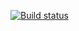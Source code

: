 [![Build status](https://ci.appveyor.com/api/projects/status/qk2gdy435np8w5rd?svg=true)](https://ci.appveyor.com/project/alexbaskakau/patternsproject2)
